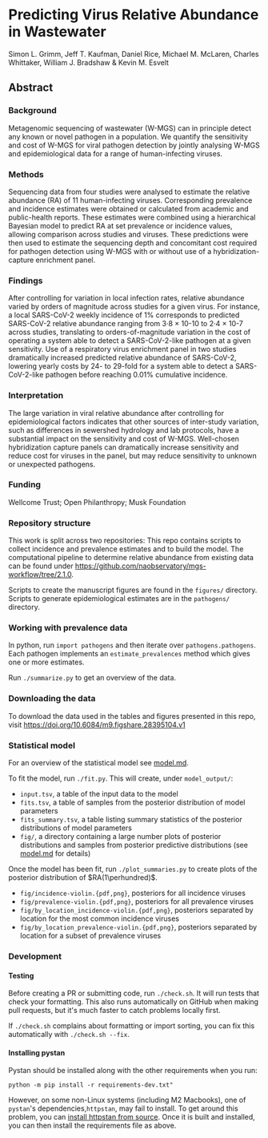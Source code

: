 # Predicting Virus Relative Abundance in Wastewater
Simon L. Grimm, Jeff T. Kaufman, Daniel Rice, Michael M. McLaren, Charles Whittaker, William J. Bradshaw & Kevin M. Esvelt

## Abstract
### Background
Metagenomic sequencing of wastewater (W-MGS) can in principle detect any known or novel pathogen in a population. We quantify the sensitivity and cost of W-MGS for viral pathogen detection by jointly analysing W-MGS and epidemiological data for a range of human-infecting viruses.
### Methods
Sequencing data from four studies were analysed to estimate the relative abundance (RA) of 11 human-infecting viruses. Corresponding prevalence and incidence estimates were obtained or calculated from academic and public-health reports. These estimates were combined using a hierarchical Bayesian model to predict RA at set prevalence or incidence values, allowing comparison across studies and viruses. These predictions were then used to estimate the sequencing depth and concomitant cost required for pathogen detection using W-MGS with or without use of a hybridization-capture enrichment panel. 
### Findings
After controlling for variation in local infection rates, relative abundance varied by orders of magnitude across studies for a given virus. For instance, a local SARS-CoV-2 weekly incidence of 1% corresponds to predicted SARS-CoV-2 relative abundance ranging from 3·8 × 10-10 to 2·4 × 10-7 across studies, translating to orders-of-magnitude variation in the cost of operating a system able to detect a SARS-CoV-2-like pathogen at a given sensitivity. Use of a respiratory virus enrichment panel in two studies dramatically increased predicted relative abundance of SARS-CoV-2, lowering yearly costs by 24- to 29-fold for a system able to detect a SARS-CoV-2-like pathogen before reaching 0.01% cumulative incidence.
### Interpretation
The large variation in viral relative abundance after controlling for epidemiological factors indicates that other sources of inter-study variation, such as differences in sewershed hydrology and lab protocols, have a substantial impact on the sensitivity and cost of W-MGS. Well-chosen hybridization capture panels can dramatically increase sensitivity and reduce cost for viruses in the panel, but may reduce sensitivity to unknown or unexpected pathogens.
### Funding 
Wellcome Trust; Open Philanthropy; Musk Foundation



### Repository structure
This work is split across two repositories: This repo contains scripts to collect incidence and prevalence estimates and to build the model. The computational pipeline to determine relative abundance from existing data can be found under https://github.com/naobservatory/mgs-workflow/tree/2.1.0.

Scripts to create the manuscript figures are found in the `figures/` directory. Scripts to generate epidemiological estimates are in the `pathogens/` directory.

### Working with prevalence data

In python, run `import pathogens` and then iterate over `pathogens.pathogens`. Each pathogen implements an `estimate_prevalences` method which gives one or more estimates.

Run `./summarize.py` to get an overview of the data.

### Downloading the data

To download the data used in the tables and figures presented in this repo, visit https://doi.org/10.6084/m9.figshare.28395104.v1

### Statistical model

For an overview of the statistical model see [model.md](model.md).

To fit the model, run `./fit.py`. This will create, under `model_output/`:

* `input.tsv`, a table of the input data to the model
* `fits.tsv`, a table of samples from the posterior distribution of model parameters
* `fits_summary.tsv`, a table listing summary statistics of the posterior distributions of model parameters
* `fig/`, a directory containing a large number plots of posterior distributions and samples from posterior predictive distributions
  (see [model.md](model.md) for details)

Once the model has been fit, run `./plot_summaries.py` to create plots of the posterior distribution of $RA(1\perhundred)$.

* `fig/incidence-violin.{pdf,png}`, posteriors for all incidence viruses
* `fig/prevalence-violin.{pdf,png}`, posteriors for all prevalence viruses
* `fig/by_location_incidence-violin.{pdf,png}`, posteriors separated by location for the most common incidence viruses
* `fig/by_location_prevalence-violin.{pdf,png}`, posteriors separated by location for a subset of prevalence viruses

### Development

#### Testing

Before creating a PR or submitting code, run `./check.sh`.  It will run tests that check your formatting.  This also runs automatically on GitHub when making pull requests, but it's much faster to catch problems locally first.

If `./check.sh` complains about formatting or import sorting, you can fix this automatically with `./check.sh --fix`.

#### Installing pystan

Pystan should be installed along with the other requirements when you run:
```
python -m pip install -r requirements-dev.txt"
```
However, on some non-Linux systems (including M2 Macbooks), one of `pystan`'s dependencies,`httpstan`, may fail to install.
To get around this problem, you can [install httpstan from source](https://httpstan.readthedocs.io/en/latest/installation.html#installation-from-source).
Once it is built and installed, you can then install the requirements file as above.
